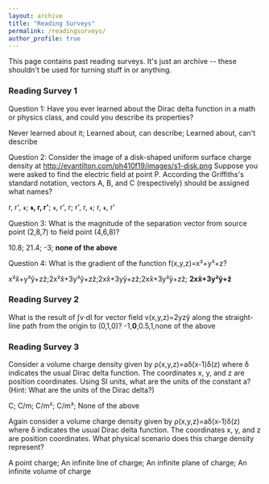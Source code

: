 ```yaml
---
layout: archive
title: "Reading Surveys"
permalink: /readingsurveys/
author_profile: true
---
```


This page contains past reading surveys. It's just an archive -- these shouldn't be used for turning stuff in or anything.

### Reading Survey 1

Question 1: Have you ever learned about the Dirac delta function in a math or physics class, and could you describe its properties?

Never learned about it; Learned about, can describe; Learned about, can't describe

Question 2: Consider the image of a disk-shaped uniform surface charge density at http://evantilton.com/ph410f19/images/s1-disk.png
Suppose you were asked to find the electric field at point P. According the Griffiths's standard notation, vectors A, B, and C (respectively) should be assigned what names?

r, r', 𝓻; **𝓻, r, r'**; 𝓻, r', r; r', r, 𝓻; r, 𝓻, r'

Question 3: What is the magnitude of the separation vector from source point (2,8,7) to field point (4,6,8)?

10.8; 21.4; -3; **none of the above**

Question 4: What is the gradient of the function f(x,y,z)=x²+y³+z?

x²x̂+y³ŷ+zẑ;2x²x̂+3y³ŷ+zẑ;2xx̂+3yŷ+zẑ;2xx̂+3y²ŷ+zẑ; **2xx̂+3y²ŷ+ẑ**

### Reading Survey 2
What is the result of ∫v⋅dl for vector field v(x,y,z)=2yzŷ along the straight-line path from the origin to (0,1,0)?
-1,**0**,0.5,1,none of the above

### Reading Survey 3
Consider a volume charge density given by ρ(x,y,z)=aδ(x-1)δ(z) where δ indicates the usual Dirac delta function. The coordinates x, y, and z are position coordinates. Using SI units, what are the units of the constant a? (Hint: What are the units of the Dirac delta?)

C; C/m; C/m²; C/m³; None of the above

Again consider a volume charge density given by ρ(x,y,z)=aδ(x-1)δ(z) where δ indicates the usual Dirac delta function. The coordinates x, y, and z are position coordinates. What physical scenario does this charge density represent?

 A point charge; An infinite line of charge; An infinite plane of charge; An infinite volume of charge
